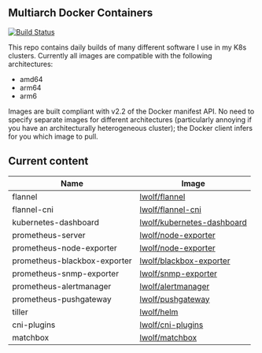 Multiarch Docker Containers
--
[![Build Status](https://travis-ci.org/lwolf/docker-multiarch.svg?branch=master)](https://travis-ci.org/lwolf/docker-multiarch)

This repo contains daily builds of many different software I use in my K8s clusters.
Currently all images are compatible with the following architectures:

* amd64
* arm64
* arm6

Images are built compliant with v2.2 of the Docker manifest API. No need to specify separate images for different architectures (particularly annoying if you have an architecturally heterogeneous cluster); the Docker client infers for you which image to pull.

Current content
--

| Name  | Image |
| ------------- | ------------- |
| flannel  | [lwolf/flannel](https://hub.docker.com/r/lwolf/flannel)  |
| flannel-cni  | [lwolf/flannel-cni](https://hub.docker.com/r/lwolf/flannel-cni)  |
| kubernetes-dashboard  | [lwolf/kubernetes-dashboard](https://hub.docker.com/r/lwolf/kubernetes-dashboard)  | depricated, [official image](https://hub.docker.com/r/kubernetesui/dashboard/) is now multiarch
| prometheus-server  | [lwolf/node-exporter](https://hub.docker.com/r/lwolf/prometheus)  |
| prometheus-node-exporter  | [lwolf/node-exporter](https://hub.docker.com/r/lwolf/node-exporter)  |
| prometheus-blackbox-exporter  | [lwolf/blackbox-exporter](https://hub.docker.com/r/lwolf/blackbox-exporter)  |
| prometheus-snmp-exporter  | [lwolf/snmp-exporter](https://hub.docker.com/r/lwolf/snmp-exporter)  |
| prometheus-alertmanager  | [lwolf/alertmanager](https://hub.docker.com/r/lwolf/alertmanager)  |
| prometheus-pushgateway  | [lwolf/pushgateway](https://hub.docker.com/r/lwolf/pushgateway)  |
| tiller   | [lwolf/helm](https://hub.docker.com/r/lwolf/helm) |
| cni-plugins  | [lwolf/cni-plugins](https://hub.docker.com/r/lwolf/cni-plugins) |
| matchbox| [lwolf/matchbox](https://hub.docker.com/r/lwolf/matchbox) |
